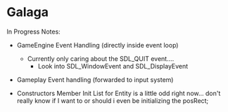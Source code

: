 # Galaga
In Progress Notes:
- GameEngine Event Handling (directly inside event loop)
    - Currently only caring about the SDL_QUIT event....
        - Look into SDL_WindowEvent and SDL_DisplayEvent

- Gameplay Event handling (forwarded to input system)

- Constructors Member Init List for Entity is a little odd right now... don't really know if I want to or should i even be initializing the posRect;